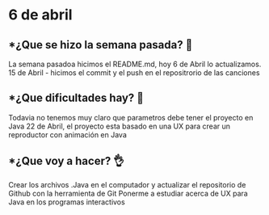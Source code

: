 # 6 de abril
## *¿Que se hizo la semana pasada? 👊

La semana pasadoa hicimos el README.md, hoy 6 de Abril lo actualizamos.
15 de Abril - hicimos el commit y el push en el repositrorio de las canciones

## *¿Que dificultades hay? 🤔

Todavia no tenemos muy claro que parametros debe tener el proyecto en Java
22 de Abril, el proyecto esta basado en una UX para crear un reproductor con animación en Java

## *¿Que voy a hacer? 👌

Crear los archivos .Java en el computador y actualizar el repositorio de Github con la herramienta de Git 
Ponerme a estudiar acerca de UX para Java en los programas interactivos
